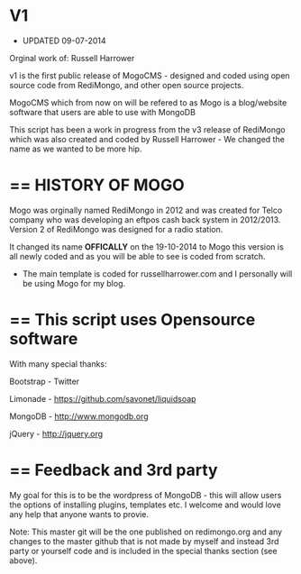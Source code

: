V1
==
* UPDATED 09-07-2014

Orginal work of: Russell Harrower

v1 is the first public release of MogoCMS - designed and coded using open source code from RediMongo, and other open source projects.

MogoCMS which from now on will be refered to as Mogo is a blog/website software that users are able to use with MongoDB

This script has been a work in progress from the v3 release of RediMongo which was also created and coded by Russell Harrower - We changed the name as we wanted to be more hip.

==
HISTORY OF MOGO
==
Mogo was orginally named RediMongo in 2012 and was created for Telco company who was developing an eftpos cash back system in 2012/2013.
Version 2 of RediMongo was designed for a radio station.

It changed its name **OFFICALLY** on the 19-10-2014 to Mogo this version is all newly coded and as you will be able to see is coded from scratch.

* The main template is coded for russellharrower.com and I personally will be using Mogo for my blog. 


==
This script uses Opensource software
==
With many special thanks:

Bootstrap - Twitter

Limonade - https://github.com/savonet/liquidsoap

MongoDB - http://www.mongodb.org

jQuery - http://jquery.org


==
Feedback and 3rd party
==
My goal for this is to be the wordpress of MongoDB - this will allow users the options of installing plugins, templates etc. I welcome and would love any help that anyone wants to provie.

Note: This master git will be the one published on redimongo.org and any changes to the master github that is not made by myself and instead 3rd party or yourself code and is included in the special thanks section (see above).
